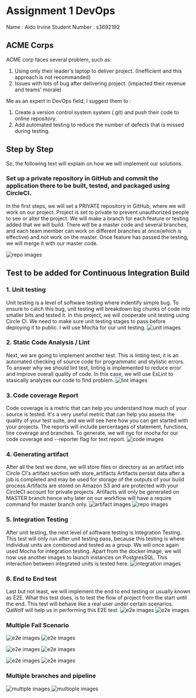 # Assignment 1 DevOps
Name : Aldo Irvine
Student Number : s3692192


## ACME Corps

ACME corp faces several problem, such as:
1. Using only their leader's laptop to deliver project. (Inefficient and this approach is not recommanded)
2. Issues with lots of bug after delivering project. (impacted their revenue and teams' morale) 

Me as an expert in DevOps field, I suggest them to :
1. Create a version control system system (.git) and push their code to online repository.
2. Add automated testing to reduce the number of defects that is missed during testing.

## Step by Step
So, the following text will explain on how we will implement our solutions.

### Set up a private repository in GitHub and commit the application there to be built, tested, and packaged using CircleCI.
In the first steps, we will set a PRIVATE repository in GitHub, where we will work on our project. Project is set to private to prevent unauthorized people to see or alter the project. We will make a branch for each feature or testing added that we will build. There will be a master code and several branches, and each team member can work on different branches at once(which is effective) and not work on the master. Once feature has passed the testing, we will merge it with our master code. 

![repo images](https://github.com/AldoIrvine111/assessment1/blob/master/pic/create_repo.PNG)

## Test to be added for Continuous Integration Build

### 1. Unit testing 
Unit testing is a level of software testing where indentify simple bug. To ensure to catch this bug, unit testing will breakdown big chunks of code into smaller bits and tested it. In this project, we will cooperate unit testing using Circle CI. We need to make sure unit testing stages to pass before deploying it to public. I will use Mocha for our unit testing.
![unit images](https://github.com/AldoIrvine111/assessment1/blob/master/pic/unit-testing-succesfull.PNG)

### 2. Static Code Analysis / Lint
Next, we are going to implement another test. This is linting test, it is an automated checking of source code for programmatic and stylistic errors. To answer why we should lint test, linting is implemented to reduce error and improve overall quality of code. In this case, we will use EsLint to stasically analyzes our code to find problem.
![lint images](https://github.com/AldoIrvine111/assessment1/blob/master/pic/lint-unit-coverage%20artifacts.PNG)

### 3. Code coverage Report
Code coverage is a metric that can help you understand how much of your source is tested. It's a very useful metric that can help you assess the quality of your test suite, and we will see here how you can get started with your projects. The reports will include percentages of statement, functions, line coverage and branches. To generate, we will nyc for mocha for our code coverage and --reporter flag for text report.
![code images](https://github.com/AldoIrvine111/assessment1/blob/master/pic/lint-unit-coverage%20artifacts.PNG)

### 4. Generating artifact
After all the test we done, we will store files or directory as an artifact into Circle CI's artifact section with store_artifacts Artifacts persist data after a job is completed and may be used for storage of the outputs of your build process.Artifacts are stored on Amazon S3 and are protected with your CircleCI account for private projects. Artifacts will only be generated on MASTER branch hence why later on our workflow will have a require command for master branch only.
![artifact images](https://github.com/AldoIrvine111/assessment1/blob/master/pic/lint-unit-coverage%20artifacts.PNG)
![repo images](https://github.com/AldoIrvine111/assessment1/blob/master/pic/masteronly.PNG)

### 5. Integration Testing
After unit testing, the next level of software testing is Integration Testing. This test will only run after unit testing pass, because this testing is where individual units are combined and tested as a group. We will once again used Mocha for integration testing. Apart from the docker image, we will now use another images to launch instances on PostgresSQL. This interaction between integrated units is tested here.
![integration images](https://github.com/AldoIrvine111/assessment1/blob/master/pic/lint-unit-coverage%20artifacts.PNG)

### 6. End to End test
Last but not least, we will implement the end to end testing or usually known as E2E. What this test does, is to test the flow of project from the start until the end. This test will behave like a real user under certain scenarios. QaWolf will help us in performing this E2E test. 
![e2e images](https://github.com/AldoIrvine111/assessment1/blob/master/pic/e2e%20succesfull.PNG)
![e2e images](https://github.com/AldoIrvine111/assessment1/blob/master/pic/e2e%20succesfull%20artifact.PNG)

### Multiple Fail Scenario

![e2e images](https://github.com/AldoIrvine111/assessment1/blob/master/pic/integration_failed1.PNG)
![e2e images](https://github.com/AldoIrvine111/assessment1/blob/master/pic/integration_failed2.PNG)

![e2e images](https://github.com/AldoIrvine111/assessment1/blob/master/pic/lint_failed1.PNG)
![e2e images](https://github.com/AldoIrvine111/assessment1/blob/master/pic/lint_failed2.PNG)

![e2e images](https://github.com/AldoIrvine111/assessment1/blob/master/pic/unit-testing_failed1.PNG)
![e2e images](https://github.com/AldoIrvine111/assessment1/blob/master/pic/lint_failed2.PNG)


### Multiple branches and pipeline
![multiple images](https://github.com/AldoIrvine111/assessment1/blob/master/pic/multiple_branches_pipelin%20e.PNG)
![multiople images](https://github.com/AldoIrvine111/assessment1/blob/master/pic/multiple_branches.PNG)

